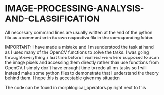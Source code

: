 # IMAGE-PROCESSING-ANALYSIS-AND-CLASSIFICATION

All neccesary command lines are usually written at the end of the python file as a comment or in its own respective file in the corresponding folder.

IMPORTANT: I have made a mistake and I misunderstood the task at hand as I used many of the OpenCV functions to solve the tasks. I was going throught everything a last time before I realised we where supposed to scan the image pixels and accessing them directly rather than use functions from OpenCV. I simply don't have enought time to redo all my tasks so I will instead make some python files to demonstrate that I understand the theory behind them. I hope this is acceptable given my situation

The code can be found in morphlogical_operators.py right next to this

